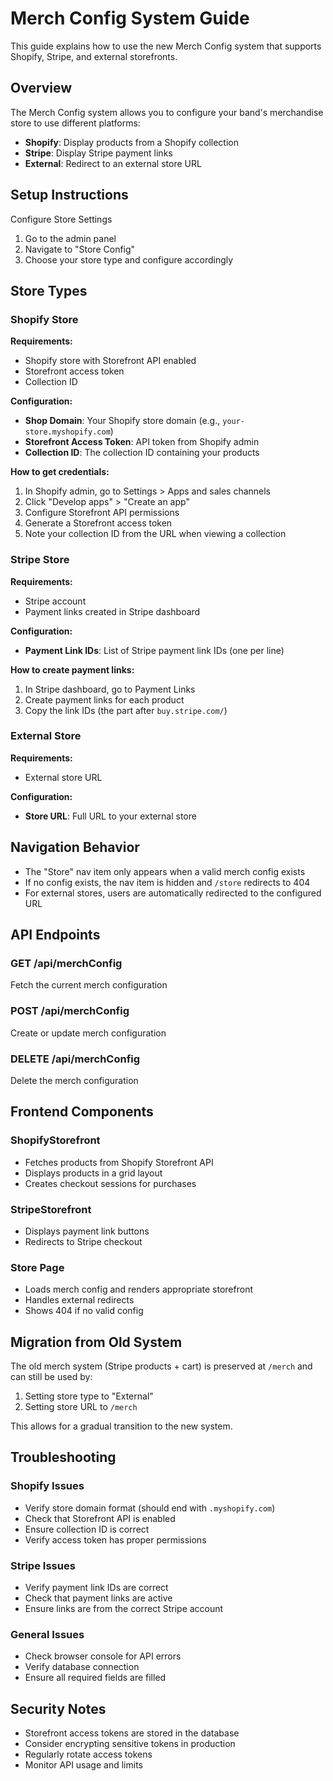 # Merch Config System Guide

This guide explains how to use the new Merch Config system that supports Shopify, Stripe, and external storefronts.

## Overview

The Merch Config system allows you to configure your band's merchandise store to use different platforms:

- **Shopify**: Display products from a Shopify collection
- **Stripe**: Display Stripe payment links
- **External**: Redirect to an external store URL

## Setup Instructions

Configure Store Settings

1. Go to the admin panel
2. Navigate to "Store Config"
3. Choose your store type and configure accordingly

## Store Types

### Shopify Store

**Requirements:**

- Shopify store with Storefront API enabled
- Storefront access token
- Collection ID

**Configuration:**

- **Shop Domain**: Your Shopify store domain (e.g., `your-store.myshopify.com`)
- **Storefront Access Token**: API token from Shopify admin
- **Collection ID**: The collection ID containing your products

**How to get credentials:**

1. In Shopify admin, go to Settings > Apps and sales channels
2. Click "Develop apps" > "Create an app"
3. Configure Storefront API permissions
4. Generate a Storefront access token
5. Note your collection ID from the URL when viewing a collection

### Stripe Store

**Requirements:**

- Stripe account
- Payment links created in Stripe dashboard

**Configuration:**

- **Payment Link IDs**: List of Stripe payment link IDs (one per line)

**How to create payment links:**

1. In Stripe dashboard, go to Payment Links
2. Create payment links for each product
3. Copy the link IDs (the part after `buy.stripe.com/`)

### External Store

**Requirements:**

- External store URL

**Configuration:**

- **Store URL**: Full URL to your external store

## Navigation Behavior

- The "Store" nav item only appears when a valid merch config exists
- If no config exists, the nav item is hidden and `/store` redirects to 404
- For external stores, users are automatically redirected to the configured URL

## API Endpoints

### GET /api/merchConfig

Fetch the current merch configuration

### POST /api/merchConfig

Create or update merch configuration

### DELETE /api/merchConfig

Delete the merch configuration

## Frontend Components

### ShopifyStorefront

- Fetches products from Shopify Storefront API
- Displays products in a grid layout
- Creates checkout sessions for purchases

### StripeStorefront

- Displays payment link buttons
- Redirects to Stripe checkout

### Store Page

- Loads merch config and renders appropriate storefront
- Handles external redirects
- Shows 404 if no valid config

## Migration from Old System

The old merch system (Stripe products + cart) is preserved at `/merch` and can still be used by:

1. Setting store type to "External"
2. Setting store URL to `/merch`

This allows for a gradual transition to the new system.

## Troubleshooting

### Shopify Issues

- Verify store domain format (should end with `.myshopify.com`)
- Check that Storefront API is enabled
- Ensure collection ID is correct
- Verify access token has proper permissions

### Stripe Issues

- Verify payment link IDs are correct
- Check that payment links are active
- Ensure links are from the correct Stripe account

### General Issues

- Check browser console for API errors
- Verify database connection
- Ensure all required fields are filled

## Security Notes

- Storefront access tokens are stored in the database
- Consider encrypting sensitive tokens in production
- Regularly rotate access tokens
- Monitor API usage and limits
